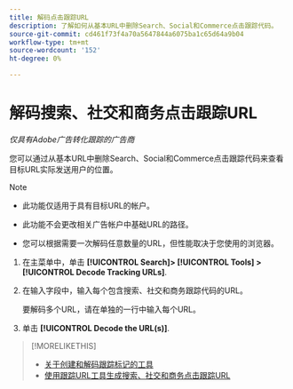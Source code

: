 ```yaml
---
title: 解码点击跟踪URL
description: 了解如何从基本URL中删除Search、Social和Commerce点击跟踪代码。
source-git-commit: cd461f73f4a70a5647844a6075ba1c65d64a9b04
workflow-type: tm+mt
source-wordcount: '152'
ht-degree: 0%

---
```


# 解码搜索、社交和商务点击跟踪URL

*仅具有Adobe广告转化跟踪的广告商*

您可以通过从基本URL中删除Search、Social和Commerce点击跟踪代码来查看目标URL实际发送用户的位置。

>[!NOTE]
>
>* 此功能仅适用于具有目标URL的帐户。
>
>* 此功能不会更改相关广告帐户中基础URL的路径。
>
>* 您可以根据需要一次解码任意数量的URL，但性能取决于您使用的浏览器。


1. 在主菜单中，单击 **[!UICONTROL Search]> [!UICONTROL Tools] >[!UICONTROL Decode Tracking URLs]**.

1. 在输入字段中，输入每个包含搜索、社交和商务跟踪代码的URL。

   要解码多个URL，请在单独的一行中输入每个URL。

1. 单击 **[!UICONTROL Decode the URL(s)]**.

>[!MORELIKETHIS]
>
>* [关于创建和解码跟踪标记的工具](tracking-tools-about.md)
>* [使用跟踪URL工具生成搜索、社交和商务点击跟踪URL](click-tracking-url-generate.md)

